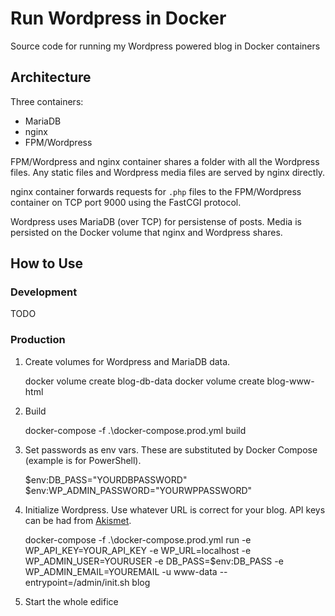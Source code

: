 # Run Wordpress in Docker

Source code for running my Wordpress powered blog in Docker containers

## Architecture

Three containers:

* MariaDB
* nginx
* FPM/Wordpress

FPM/Wordpress and nginx container shares a folder with all the Wordpress files. Any static files and Wordpress media files are served by nginx directly.

nginx container forwards requests for `.php` files to the FPM/Wordpress container on TCP port 9000 using the FastCGI protocol.

Wordpress uses MariaDB (over TCP) for persistense of posts. Media is persisted on the Docker volume that nginx and Wordpress shares.

## How to Use

### Development

TODO

### Production

1. Create volumes for Wordpress and MariaDB data.

    docker volume create blog-db-data
    docker volume create blog-www-html

2. Build

    docker-compose -f .\docker-compose.prod.yml build

3. Set passwords as env vars. These are substituted by Docker Compose (example is for PowerShell).

    $env:DB_PASS="YOURDBPASSWORD"
    $env:WP_ADMIN_PASSWORD="YOURWPPASSWORD"

4. Initialize Wordpress. Use whatever URL is correct for your blog. API keys can be had from [Akismet](https://akismet.com/).

    docker-compose -f .\docker-compose.prod.yml run -e WP_API_KEY=YOUR_API_KEY -e WP_URL=localhost -e WP_ADMIN_USER=YOURUSER -e DB_PASS=$env:DB_PASS -e WP_ADMIN_EMAIL=YOUREMAIL -u www-data --entrypoint=/admin/init.sh blog

5. Start the whole edifice

